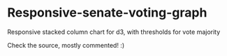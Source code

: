 Responsive-senate-voting-graph
==============================

Responsive stacked column chart for d3, with thresholds for vote majority

Check the source, mostly commented! :) 

